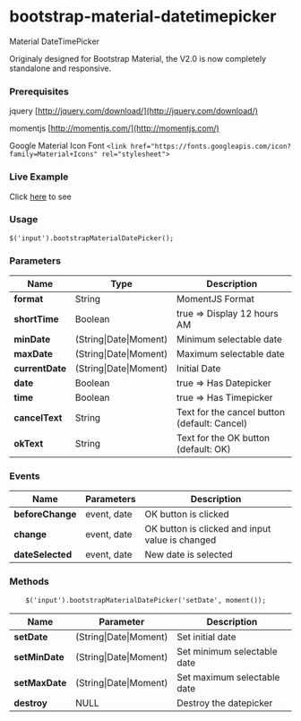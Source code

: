 # bootstrap-material-datetimepicker
Material DateTimePicker

Originaly designed for Bootstrap Material, the V2.0 is now completely standalone and responsive.

### Prerequisites

jquery [http://jquery.com/download/](http://jquery.com/download/)

momentjs [http://momentjs.com/](http://momentjs.com/)

Google Material Icon Font `<link href="https://fonts.googleapis.com/icon?family=Material+Icons" rel="stylesheet">`


### Live Example

Click [here](http://t00rk.github.io/bootstrap-material-datetimepicker/) to see

### Usage

	$('input').bootstrapMaterialDatePicker();

### Parameters

| Name				| Type							| Description									|
| ----------------- | ----------------------------- | --------------------------------------------- |
| **format**		| String						| MomentJS Format								|
| **shortTime**		| Boolean						| true => Display 12 hours AM|PM 				|
| **minDate**		| (String\|Date\|Moment)		| Minimum selectable date						|
| **maxDate**		| (String\|Date\|Moment)		| Maximum selectable date						|
| **currentDate**	| (String\|Date\|Moment)		| Initial Date									|
| **date**			| Boolean						| true => Has Datepicker						|
| **time**			| Boolean						| true => Has Timepicker						|
| **cancelText**	| String						| Text for the cancel button (default: Cancel)	|
| **okText**		| String						| Text for the OK button (default: OK)			|


### Events

| Name				| Parameters				| Description										|
| ----------------- | ------------------------- | ------------------------------------------------- |
| **beforeChange**	| event, date				| OK button is clicked								|
| **change**		| event, date				| OK button is clicked and input value is changed	|
| **dateSelected**	| event, date				| New date is selected								|


### Methods

        $('input').bootstrapMaterialDatePicker('setDate', moment());

| Name				| Parameter					| Description					|
| ----------------- | ------------------------- | ----------------------------- |
| **setDate**		| (String\|Date\|Moment)	| Set initial date				|
| **setMinDate**	| (String\|Date\|Moment)	| Set minimum selectable date	|
| **setMaxDate**	| (String\|Date\|Moment)	| Set maximum selectable date	|
| **destroy**		| NULL						| Destroy the datepicker		|


